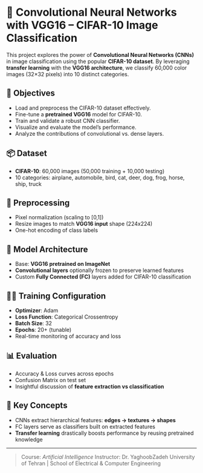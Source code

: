 # 🧠 Convolutional Neural Networks with VGG16 – CIFAR-10 Image Classification

This project explores the power of **Convolutional Neural Networks (CNNs)** in image classification using the popular **CIFAR-10 dataset**. By leveraging **transfer learning** with the **VGG16 architecture**, we classify 60,000 color images (32×32 pixels) into 10 distinct categories.

## 🎯 Objectives

- Load and preprocess the CIFAR-10 dataset effectively.
- Fine-tune a **pretrained VGG16** model for CIFAR-10.
- Train and validate a robust CNN classifier.
- Visualize and evaluate the model’s performance.
- Analyze the contributions of convolutional vs. dense layers.

## 📦 Dataset

- **CIFAR-10**: 60,000 images (50,000 training + 10,000 testing)
- 10 categories: airplane, automobile, bird, cat, deer, dog, frog, horse, ship, truck

## 🧪 Preprocessing

- Pixel normalization (scaling to [0,1])
- Resize images to match **VGG16 input** shape (224x224)
- One-hot encoding of class labels

## 🧱 Model Architecture

- Base: **VGG16 pretrained on ImageNet**
- **Convolutional layers** optionally frozen to preserve learned features
- Custom **Fully Connected (FC)** layers added for CIFAR-10 classification

## 🏋️‍♀️ Training Configuration

- **Optimizer**: Adam
- **Loss Function**: Categorical Crossentropy
- **Batch Size**: 32
- **Epochs**: 20+ (tunable)
- Real-time monitoring of accuracy and loss

## 📊 Evaluation

- Accuracy & Loss curves across epochs
- Confusion Matrix on test set
- Insightful discussion of **feature extraction vs classification**

## 🔬 Key Concepts

- CNNs extract hierarchical features: **edges → textures → shapes**
- FC layers serve as classifiers built on extracted features
- **Transfer learning** drastically boosts performance by reusing pretrained knowledge

---

> Course: *Artificial Intelligence*
> Instructor: Dr. YaghoobZadeh
> University of Tehran | School of Electrical & Computer Engineering